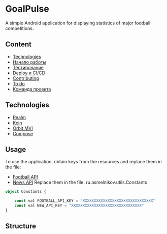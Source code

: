 # GoalPulse
A simple Android application for displaying statistics of major football competitions.

## Content
- [Technologies](#technologies)
- [Начало работы](#начало-работы)
- [Тестирование](#тестирование)
- [Deploy и CI/CD](#deploy-и-ci/cd)
- [Contributing](#contributing)
- [To do](#to-do)
- [Команда проекта](#команда-проекта)

## Technologies
- [Realm](https://realm.io/)
- [Koin](https://insert-koin.io/)
- [Orbit MVI](https://orbit-mvi.org/)
- [Compose](https://developer.android.com/jetpack/compose)

## Usage
To use the application, obtain keys from the resources and replace them in the file:
- [Football API](https://www.football-data.org/client/register)
- [News API](https://newsapi.org/register)
Replace them in the file: ru.asmelnikov.utils.Constants
```typescript
object Constants {

    const val FOOTBALL_API_KEY = "XXXXXXXXXXXXXXXXXXXXXXXXXXXXXXX"
    const val NEW_API_KEY = "XXXXXXXXXXXXXXXXXXXXXXXXXXXXXXX"
}
```

## Structure

